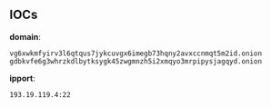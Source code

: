 
## IOCs

__domain__:

```text
vg6xwkmfyirv3l6qtqus7jykcuvgx6imegb73hqny2avxccnmqt5m2id.onion
gdbkvfe6g3whrzkdlbytksygk45zwgmnzh5i2xmqyo3mrpipysjagqyd.onion
```
__ipport__:

```text
193.19.119.4:22
```